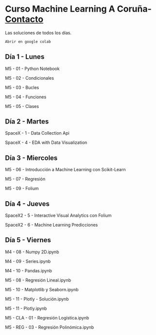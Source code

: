 # Curso Machine Learning A Coruña- [Contacto](mailto:cursomachinelearningacoruna@lubay.es)

Las soluciones de todos los días.
```bash
Abrir en google colab
```

## Día 1 - Lunes

M5 - 01 - Python Notebook

M5 - 02 - Condicionales

M5 - 03 - Bucles

M5 - 04 - Funciones

M5 - 05 - Clases

## Día 2 - Martes

SpaceX - 1 - Data Collection Api

SpaceX - 4 - EDA with Data Visualization

## Día 3 - Miercoles

M5 - 06 - Introducción a Machine Learning con Scikit-Learn

M5 - 07 - Regresión

M5 - 09 - Folium

## Día 4 - Jueves

SpaceX2 - 5 - Interactive Visual Analytics con Folium

SpaceX2 - 6 - Machine Learning Predicciones

## Día 5 - Viernes

M4 - 08 - Numpy 2D.ipynb

M4 - 09 - Series.ipynb

M4 - 10 - Pandas.ipynb

M5 - 08 - Regresión Lineal.ipynb

M5 - 10 - Matplotlib y Seaborn.ipynb

M5 - 11 - Plotly - Solución.ipynb

M5 - 11 - Plotly.ipynb

M5 - CLA - 01 - Regresión Logística.ipynb

M5 - REG - 03 - Regresión Polinómica.ipynb
